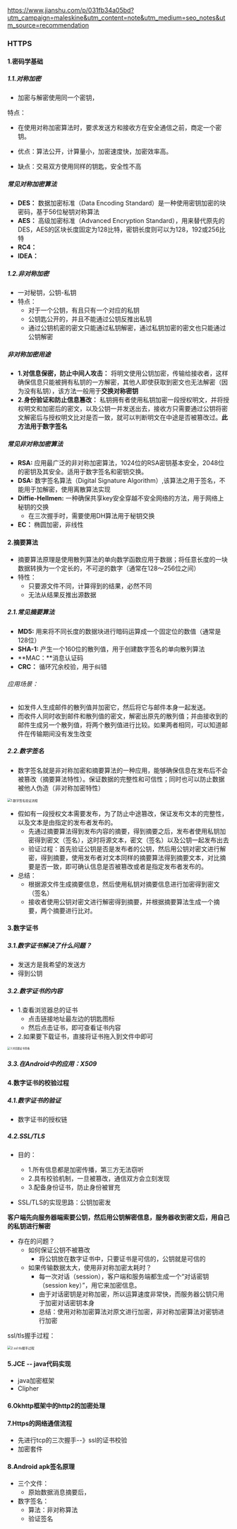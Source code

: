 https://www.jianshu.com/p/031fb34a05bd?utm_campaign=maleskine&utm_content=note&utm_medium=seo_notes&utm_source=recommendation



### HTTPS

#### 1.密码学基础

##### 1.1.对称加密

- 加密与解密使用同一个密钥，

特点：

- 在使用对称加密算法时，要求发送方和接收方在安全通信之前，商定一个密钥。
- 优点：算法公开，计算量小，加密速度快，加密效率高。

- 缺点：交易双方使用同样的钥匙，安全性不高

##### 常见对称加密算法

- **DES：** 数据加密标准（Data Encoding Standard）是一种使用密钥加密的块密码，基于56位秘钥对称算法
- **AES：** 高级加密标准（Advanced Encryption Standard），用来替代原先的DES，AES的区块长度固定为128比特，密钥长度则可以为128，192或256比特
- **RC4：** 
- **IDEA：**

##### 1.2.非对称加密

- 一对秘钥，公钥-私钥
- 特点：
  - 对于一个公钥，有且只有一个对应的私钥
  - 公钥匙公开的，并且不能通过公钥反推出私钥
  - 通过公钥机密的密文只能通过私钥解密，通过私钥加密的密文也只能通过公钥解密

##### 非对称加密用途

- **1.对信息保密，防止中间人攻击：** 将明文使用公钥加密，传输给接收者，这样确保信息只能被拥有私钥的一方解密，其他人即使获取到密文也无法解密（因为没有私钥），该方法一般用于**交换对称密钥**
- **2.身份验证和防止信息篡改：** 私钥拥有者使用私钥加密一段授权明文，并将授权明文和加密后的密文，以及公钥一并发送出去，接收方只需要通过公钥将密文解密后与授权明文比对是否一致，就可以判断明文在中途是否被篡改过。**此方法用于数字签名**

##### 常见非对称加密算法

- **RSA:** 应用最广泛的非对称加密算法，1024位的RSA密钥基本安全，2048位的密钥及其安全。适用于数字签名和密钥交换。
- **DSA:** 数字签名算法（Digital Signature Algorithm）,该算法之用于签名，不能用于加解密，使用离散算法实现
- **Diffie-Hellmen:** 一种确保共享key安全穿越不安全网络的方法，用于网络上秘钥的交换
  - 在三次握手时，需要使用DH算法用于秘钥交换
- **EC：** 椭圆加密，非线性

#### 2.摘要算法

- 摘要算法原理是使用散列算法的单向数学函数应用于数据；将任意长度的一块数据转换为一个定长的，不可逆的数字（通常在128～256位之间）
- 特性：
  - 只要源文件不同，计算得到的结果，必然不同
  - 无法从结果反推出源数据

##### 2.1.常见摘要算法

- **MD5:**  用来将不同长度的数据块进行暗码运算成一个固定位的数值（通常是128位）
- **SHA-1:** 产生一个160位的散列值，用于创建数字签名的单向散列算法
- **MAC：**消息认证码
- **CRC：** 循环冗余校验，用于纠错

###### 应用场景：

- 如发件人生成邮件的散列值并加密它，然后将它与邮件本身一起发送。
- 而收件人同时收到邮件和散列值的密文，解密出原先的散列值；并由接收到的邮件生成另一个散列值，将两个散列值进行比较。如果两者相同，可以知道邮件在传输期间没有发生改变

##### 2.2.数字签名

- 数字签名就是非对称加密和摘要算法的一种应用，能够确保信息在发布后不会被篡改（摘要算法特性）。保证数据的完整性和可信性；同时也可以防止数据被他人伪造（非对称加密特性）

<img src="./res8/1.数字签名验证流程.png" alt="1.数字签名验证流程" style="zoom:50%;" />

- 假如有一段授权文本需要发布，为了防止中途篡改，保证发布文本的完整性，以及文本是由指定的发布者发布的。
  - 先通过摘要算法得到发布内容的摘要，得到摘要之后，发布者使用私钥加密得到密文（签名），这时将源文本，密文（签名）以及公钥一起发布出去
  - 验证过程：首先验证公钥是否是发布者的公钥，然后用公钥对密文进行解密，得到摘要，使用发布者对文本同样的摘要算法得到摘要文本，对比摘要是否一致，即可确认信息是否被篡改或者是指定发布者发布的。
- 总结：
  - 根据源文件生成摘要信息，然后使用私钥对摘要信息进行加密得到密文（签名）
  - 接收者使用公钥对密文进行解密得到摘要，并根据摘要算法生成一个摘要，两个摘要进行比对。

#### 3.数字证书

##### 3.1.数字证书解决了什么问题？

- 发送方是我希望的发送方
- 得到公钥

##### 3.2.数字证书的内容

- 1.查看浏览器总的证书
  - 点击链接地址最左边的钥匙图标
  - 然后点击证书，即可查看证书内容
- 2.如果要下载证书，直接将证书拖入到文件中即可

<img src="./res8/3.浏览器证书查看.png" alt="3.浏览器证书查看" style="zoom:40%;" />

##### 3.3.在Android中的应用：X509

#### 4.数字证书的校验过程

##### 4.1.数字证书的验证

- 数字证书的授权链

##### 4.2.SSL/TLS

- 目的：
  - 1.所有信息都是加密传播，第三方无法窃听
  - 2.具有校验机制，一旦被篡改，通信双方会立刻发现
  - 3.配备身份证书，防止身份被冒充

- SSL/TLS的实现思路：公钥加密发

**客户端先向服务器端索要公钥，然后用公钥解密信息，服务器收到密文后，用自己的私钥进行解密**

- 存在的问题？
  - 如何保证公钥不被篡改
    - 将公钥放在数字证书中，只要证书是可信的，公钥就是可信的
  - 如果传输数据太大，使用非对称加密太耗时？
    - 每一次对话（session），客户端和服务端都生成一个“对话密钥（session key）”，用它来加密信息。
    - 由于对话密钥是对称加密，所以运算速度非常快，而服务器公钥只用于加密对话密钥本身
    - 总结：使用对称加密算法对原文进行加密，非对称加密算法对密钥进行加密

ssl/tls握手过程：

<img src="./res8/2.ssl:tls握手过程.png" alt="2.ssl:tls握手过程" style="zoom:50%;" />

#### 5.JCE -- java代码实现

- java加密框架 
- Clipher

#### 6.Okhttp框架中的http2的加密处理

#### 7.Https的网络通信流程

- 先进行tcp的三次握手--》ssl的证书校验
- 加密套件

#### 8.Android apk签名原理

- 三个文件：
  - 原始数据消息摘要后，
- 数字签名：
  - 算法：非对称算法
  - 验证签名








